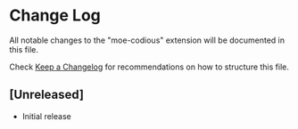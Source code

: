 # Change Log

All notable changes to the "moe-codious" extension will be documented in this file.

Check [Keep a Changelog](http://keepachangelog.com/) for recommendations on how to structure this file.

## [Unreleased]

- Initial release
